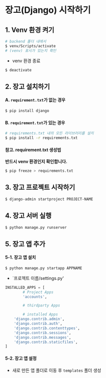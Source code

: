 # 장고(Django) 시작하기

## 1. Venv 환경 켜기
```bash
# backend 폴더 내에서
$ venv/Scripts/activate
# (venv) 표시가 있는지 확인
```

- venv 환경 종료
```bash
$ deactivate
```

## 2. 장고 설치하기

#### A. `requirement.txt`가 없는 경우
```bash
$ pip install django
```

#### B. `requirement.txt`가 있는 경우
```bash
# requirements.txt 내의 모든 라이브러리를 설치
$ pip install -r requirements.txt
```

#### 참고. requirement.txt 생성법
**반드시 venv 환경인지 확인합니다.**

```bash
$ pip freeze > requirements.txt
```

## 3. 장고 프로젝트 시작하기
```bash
$ django-admin startproject PROJECT-NAME
```

## 4. 장고 서버 실행
```bash
$ python manage.py runserver
```

## 5. 장고 앱 추가
#### 5-1. 장고 앱 설치
```bash
$ python manage.py startapp APPNAME
```

- `프로젝트 이름/settings.py'
```python
INSTALLED_APPS = [
		# Project Apps
		'accounts',

		# thirdparty Apps

		# installed Apps
    'django.contrib.admin',
    'django.contrib.auth',
    'django.contrib.contenttypes',
    'django.contrib.sessions',
    'django.contrib.messages',
    'django.contrib.staticfiles',
]
```

#### 5-2. 장고 앱 설정
- 새로 만든 앱 폴더로 이동 후 `templates` 폴더 생성
